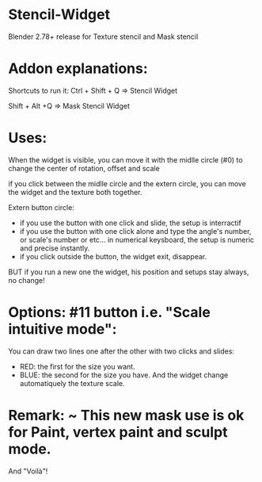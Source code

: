 # Stencil-Widget
Blender 2.78+ release for Texture stencil and Mask stencil

# Addon explanations:
Shortcuts to run it:
Ctrl + Shift + Q => Stencil Widget

Shift + Alt +Q => Mask Stencil Widget

# Uses:
When the widget is visible, you can move it with the midlle circle (#0) to change the center of rotation, offset and scale

if you click between the midlle circle and the extern circle, you can move the widget and the texture both together.

Extern button circle:
- if you use the button with one click and slide, the setup is interractif
- if you use the button with one click alone and type the angle's number, or scale's number or etc... in numerical keysboard, the setup is numeric and precise instantly.
- if you click outside the button, the widget exit, disappear.

BUT if you run a new one the widget, his position and setups stay always, no change!

# Options: #11 button i.e.  "Scale intuitive mode":
You can draw two lines one after the other with two clicks and slides: 
- RED: the first for the size you want.
- BLUE: the second for the size you have.
And the widget change automatiquely the texture scale.

# Remark: ~ This new mask use is ok for Paint, vertex paint and sculpt mode.


And "Voilà"!

